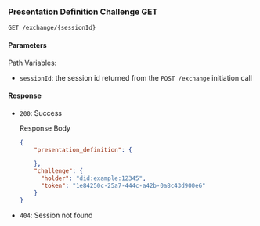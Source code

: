 ### Presentation Definition Challenge GET

`GET /exchange/{sessionId}`


#### Parameters

Path Variables:

* `sessionId`: the session id returned from the `POST /exchange` initiation call


#### Response

* `200`: Success

  Response Body
    ```json
    {
        "presentation_definition": {
  
        },
        "challenge": {
          "holder": "did:example:12345",
          "token": "1e84250c-25a7-444c-a42b-0a8c43d900e6"
        }
    }
    ```
* `404`: Session not found

